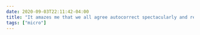 ```yaml
---
date: 2020-09-03T22:11:42-04:00
title: "It amazes me that we all agree autocorrect spectacularly and regularly fails and yet believe that we can trust fundamentally the same tech to do harder work like grade homework, flag content, and suggest prison sentences."
tags: ["micro"]
---
```

